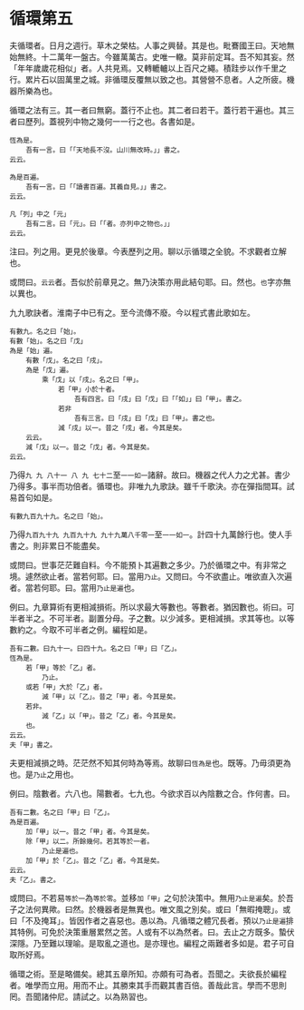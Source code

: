 # 循環第五

夫循環者。日月之週行。草木之榮枯。人事之興替。其是也。毗鶱國王曰。天地無始無終。十二萬年一盤古。今雖萬萬古。史唯一轍。莫非前定耳。吾不知其妄。然「年年歲歲花相似」者。人共見焉。又轉轆轤以上百尺之繩。積跬步以作千里之行。累片石以固萬里之城。非循環反覆無以致之也。其營營不息者。人之所疲。機器所樂為也。

循環之法有三。其一者曰無窮。蓋行不止也。其二者曰若干。蓋行若干遍也。其三者曰歷列。蓋視列中物之幾何一一行之也。各書如是。

```
恆為是。
	吾有一言。曰「「天地長不沒。山川無改時。」」書之。
云云。
```

```
為是百遍。
	吾有一言。曰「「讀書百遍。其義自見。」」書之。
云云。
```

```
凡「列」中之「元」
	吾有二言。曰「元」。曰「「者。亦列中之物也。」」
云云。
```

注曰。列之用。更見於後章。今表歷列之用。聊以示循環之全貌。不求觀者立解也。

或問曰。`云云`者。吾似於前章見之。無乃決策亦用此結句耶。曰。然也。`也`字亦無以異也。

九九歌訣者。淮南子中已有之。至今流傳不廢。今以程式書此歌如左。

```
有數九。名之曰「始」。
有數「始」。名之曰「戊」
為是「始」遍。
	有數「戊」。名之曰「戌」。
	為是「戊」遍。
		乘「戊」以「戌」。名之曰「甲」。
			若「甲」小於十者。
				吾有四言。曰「戌」曰「戊」曰「「如」」曰「甲」。書之。
			若非
				吾有三言。曰「戌」曰「戊」曰「甲」。書之也。
			減「戌」以一。昔之「戌」者。今其是矣。
	云云。
	減「戊」以一。昔之「戊」者。今其是矣。
云云。
```

乃得`九 九 八十一 八 九 七十二`至`一一如一`諸辭。故曰。機器之代人力之尤甚。書少乃得多。事半而功倍者。循環也。非唯九九歌訣。雖千千歌決。亦在彈指間耳。試易首句如是。

```
有數九百九十九。名之曰「始」。
```

乃得`九百九十九 九百九十九 九十九萬八千零一`至`一一如一`。計四十九萬餘行也。使人手書之。則非累日不能盡矣。

或問曰。世事茫茫難自料。今不能預卜其遍數之多少。乃於循環之中。有非常之境。遽然欲止者。當若何耶。曰。當用`乃止`。又問曰。今不欲盡止。唯欲直入次遍者。當若何耶。曰。當用`乃止是遍`也。

例曰。九章算術有更相減損術。所以求最大等數也。等數者。猶因數也。術曰。可半者半之。不可半者。副置分母。子之數。以少減多。更相減損。求其等也。以等數約之。今取不可半者之例。編程如是。

```
吾有二數。曰九十一。曰四十九。名之曰「甲」曰「乙」。
恆為是。
	若「甲」等於「乙」者。
		乃止。
	或若「甲」大於「乙」者。
		減「甲」以「乙」。昔之「甲」者。今其是矣。
	若非。
		減「乙」以「甲」。昔之「乙」者。今其是矣。
	也。
云云。
夫「甲」書之。
```

夫更相減損之時。茫茫然不知其何時為等焉。故聊曰`恆為是`也。既等。乃毋須更為也。是`乃止`之用也。

例曰。陰數者。六八也。陽數者。七九也。今欲求百以內陰數之合。作何書。曰。

```
吾有二數。名之曰「甲」曰「乙」。
為是百遍。
	加「甲」以一。昔之「甲」者。今其是矣。
	除「甲」以二。所餘幾何。若其等於一者。
		乃止是遍也。
	加「甲」於「乙」。昔之「乙」者。今其是矣。
云云。
夫「乙」。書之。
```

或問曰。不若易`等於一`為`等於零`。並移`加「甲」`之句於決策中。無用`乃止是遍`矣。於吾子之法何異歟。曰然。於機器者是無異也。唯文風之別矣。或曰「無暇掩聰」。或曰「不及掩耳」。皆因作者之喜惡也。愚以為。凡循環之體冗長者。預以`乃止是遍`排其特例。可免於決策重層累然之苦。人或有不以為然者。曰。去止之方既多。蟄伏深隱。乃至難以理喻。是取亂之道也。是亦理也。編程之兩難者多如是。君子可自取所好焉。

循環之術。至是略備矣。總其五章所知。亦頗有可為者。吾聞之。夫欲長於編程者。唯學而立用。用而不止。其勝束其手而觀其書百倍。善哉此言。學而不思則罔。吾聞諸仲尼。請試之。以為熟習也。